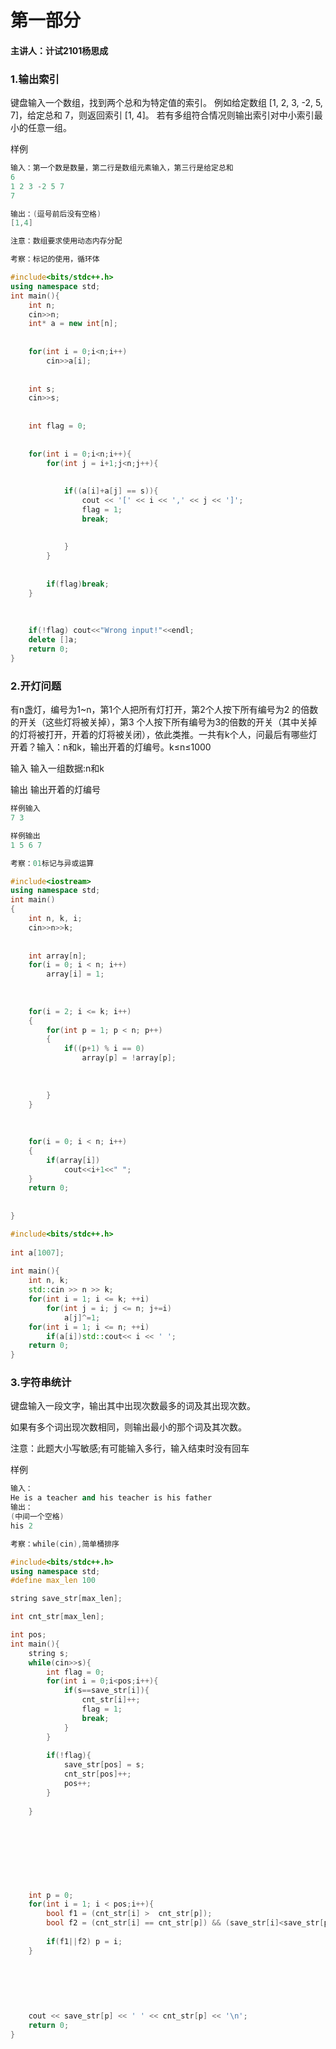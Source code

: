 

# 第一部分

#### 主讲人：计试2101杨思成







### 1.输出索引

键盘输入一个数组，找到两个总和为特定值的索引。
例如给定数组 [1, 2, 3, -2, 5, 7]，给定总和 7，则返回索引 [1, 4]。
若有多组符合情况则输出索引对中小索引最小的任意一组。

样例

```cpp
输入：第一个数是数量，第二行是数组元素输入，第三行是给定总和
6
1 2 3 -2 5 7
7

输出：(逗号前后没有空格)
[1,4]

注意：数组要求使用动态内存分配 
```

```cpp
考察：标记的使用，循环体
```









```cpp
#include<bits/stdc++.h>
using namespace std;
int main(){
	int n;
	cin>>n;
	int* a = new int[n];
    
    
	for(int i = 0;i<n;i++)
		cin>>a[i];
    
    
	int s;
	cin>>s;
    
    
	int flag = 0;
    
    
	for(int i = 0;i<n;i++){
		for(int j = i+1;j<n;j++){
            
            
			if((a[i]+a[j] == s)){
				cout << '[' << i << ',' << j << ']';
				flag = 1;
				break;
                
                
			}
		} 
        
        
		if(flag)break;
	}
    
    
    
	if(!flag) cout<<"Wrong input!"<<endl; 
	delete []a;
	return 0;
}
```

















### 2.开灯问题

有n盏灯，编号为1~n，第1个人把所有灯打开，第2个人按下所有编号为2 的倍数的开关（这些灯将被关掉），第3 个人按下所有编号为3的倍数的开关（其中关掉的灯将被打开，开着的灯将被关闭），依此类推。一共有k个人，问最后有哪些灯开着？输入：n和k，输出开着的灯编号。k≤n≤1000

输入
输入一组数据:n和k

输出
输出开着的灯编号

```cpp
样例输入
7 3

样例输出
1 5 6 7 
```

```cpp
考察：01标记与异或运算
```

```cpp
#include<iostream>
using namespace std;
int main()
{
    int n, k, i;
    cin>>n>>k;
    
    
    int array[n];
    for(i = 0; i < n; i++)  
        array[i] = 1;
    
    
    
    for(i = 2; i <= k; i++)
    {
        for(int p = 1; p < n; p++)
        {
            if((p+1) % i == 0)      
                array[p] = !array[p];
            
            
            
        }
    }
    
    
    
    for(i = 0; i < n; i++)
    {
        if(array[i])       
            cout<<i+1<<" ";
    }
    return 0;
    
    
}
```















```cpp
#include<bits/stdc++.h>
 
int a[1007];
 
int main(){
    int n, k;
    std::cin >> n >> k;
    for(int i = 1; i <= k; ++i)
        for(int j = i; j <= n; j+=i)
            a[j]^=1;
    for(int i = 1; i <= n; ++i)
        if(a[i])std::cout<< i << ' ';
    return 0;
}
```





### 3.字符串统计

键盘输入一段文字，输出其中出现次数最多的词及其出现次数。

如果有多个词出现次数相同，则输出最小的那个词及其次数。

注意：此题大小写敏感;有可能输入多行，输入结束时没有回车


样例

```cpp
输入：
He is a teacher and his teacher is his father
输出：
(中间一个空格)
his 2 
```

```cpp
考察：while(cin),简单桶排序
```







```cpp
#include<bits/stdc++.h>
using namespace std;
#define max_len 100

string save_str[max_len];

int cnt_str[max_len];

int pos;
int main(){
	string s;
	while(cin>>s){
		int flag = 0;
		for(int i = 0;i<pos;i++){
			if(s==save_str[i]){
				cnt_str[i]++;
				flag = 1;
				break;
			}
		}
        
		if(!flag){
			save_str[pos] = s;
			cnt_str[pos]++;
			pos++;
		}
        
	}
    
    
    
    
    
    
    
    
	int p = 0;
	for(int i = 1; i < pos;i++){
		bool f1 = (cnt_str[i] >  cnt_str[p]);
		bool f2 = (cnt_str[i] == cnt_str[p]) && (save_str[i]<save_str[p]);
        
		if(f1||f2) p = i;
	}
    
    
    
    
    
    
	cout << save_str[p] << ' ' << cnt_str[p] << '\n';
	return 0;
}
```

